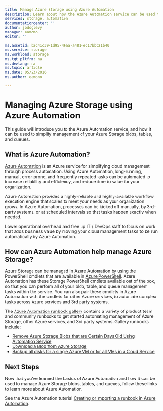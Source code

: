 ```yaml
---
title: Manage Azure Storage using Azure Automation
description: Learn about how the Azure Automation service can be used to manage Azure Storage at scale.
services: storage, automation
documentationcenter: ''
author: jodoglevy
manager: eamono
editor: ''

ms.assetid: bac41c39-1d95-46aa-a481-ec17bbb21b40
ms.service: storage
ms.workload: storage
ms.tgt_pltfrm: na
ms.devlang: na
ms.topic: article
ms.date: 05/23/2016
ms.author: eamono

---
```

# Managing Azure Storage using Azure Automation
This guide will introduce you to the Azure Automation service, and how it can be used to simplify management of your Azure Storage blobs, tables, and queues.

## What is Azure Automation?
[Azure Automation](https://azure.microsoft.com/services/automation/) is an Azure service for simplifying cloud management through process automation. Using Azure Automation, long-running, manual, error-prone, and frequently repeated tasks can be automated to increase reliability and efficiency, and reduce time to value for your organization.

Azure Automation provides a highly-reliable and highly-available workflow execution engine that scales to meet your needs as your organization grows. In Azure Automation, processes can be kicked off manually, by 3rd-party systems, or at scheduled intervals so that tasks happen exactly when needed.

Lower operational overhead and free up IT / DevOps staff to focus on work that adds business value by moving your cloud management tasks to be run automatically by Azure Automation.

## How can Azure Automation help manage Azure Storage?
Azure Storage can be managed in Azure Automation by using the PowerShell cmdlets that are available in [Azure PowerShell](https://msdn.microsoft.com/library/azure/jj156055.aspx). Azure Automation has these Storage PowerShell cmdlets available out of the box, so that you can perform all of your blob, table, and queue management tasks within the service. You can also pair these cmdlets in Azure Automation with the cmdlets for other Azure services, to automate complex tasks across Azure services and 3rd party systems.

The [Azure Automation runbook gallery](https://azure.microsoft.com/blog/2014/10/07/introducing-the-azure-automation-runbook-gallery/) contains a variety of product team and community runbooks to get started automating management of Azure Storage, other Azure services, and 3rd party systems. Gallery runbooks include:

* [Remove Azure Storage Blobs that are Certain Days Old Using Automation Service](https://gallery.technet.microsoft.com/scriptcenter/Remove-Storage-Blobs-that-aae4b761)
* [Download a Blob from Azure Storage](https://gallery.technet.microsoft.com/scriptcenter/a-Blob-from-Azure-Storage-6bc13745)
* [Backup all disks for a single Azure VM or for all VMs in a Cloud Service](https://gallery.technet.microsoft.com/scriptcenter/Backup-all-disks-for-a-ede940d5)

## Next Steps
Now that you've learned the basics of Azure Automation and how it can be used to manage Azure Storage blobs, tables, and queues, follow these links to learn more about Azure Automation.

See the Azure Automation tutorial [Creating or importing a runbook in Azure Automation](../automation/automation-creating-importing-runbook.md).

